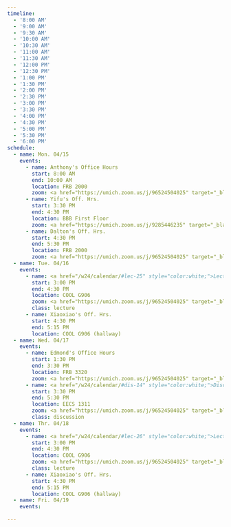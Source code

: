 ```yaml
---
timeline:
  - '8:00 AM'
  - '9:00 AM'
  - '9:30 AM'
  - '10:00 AM'
  - '10:30 AM'
  - '11:00 AM'
  - '11:30 AM'
  - '12:00 PM'
  - '12:30 PM'
  - '1:00 PM'
  - '1:30 PM'
  - '2:00 PM'
  - '2:30 PM'
  - '3:00 PM'
  - '3:30 PM'
  - '4:00 PM'
  - '4:30 PM'
  - '5:00 PM'
  - '5:30 PM'
  - '6:00 PM'
schedule:
  - name: Mon. 04/15
    events:
      - name: Anthony's Office Hours
        start: 8:00 AM
        end: 10:00 AM
        location: FRB 2000
        zoom: <a href="https://umich.zoom.us/j/96524504025" target="_blank" style="color:white;">Zoom Link (deeprob)</a>
      - name: Yifu's Off. Hrs.
        start: 3:30 PM
        end: 4:30 PM
        location: BBB First Floor
        zoom: <a href="https://umich.zoom.us/j/9285446235" target="_blank" style="color:white;">Zoom Link</a>
      - name: Dalton's Off. Hrs.
        start: 4:30 PM
        end: 5:30 PM
        location: FRB 2000
        zoom: <a href="https://umich.zoom.us/j/96524504025" target="_blank" style="color:white;">Zoom Link (deeprob)</a>
  - name: Tue. 04/16
    events:
      - name: <a href="/w24/calendar/#lec-25" style="color:white;">Lecture 25</a>
        start: 3:00 PM
        end: 4:30 PM
        location: COOL G906
        zoom: <a href="https://umich.zoom.us/j/96524504025" target="_blank" style="color:white;">Zoom Link (deeprob)</a>
        class: lecture
      - name: Xiaoxiao's Off. Hrs.
        start: 4:30 PM
        end: 5:15 PM
        location: COOL G906 (hallway)
  - name: Wed. 04/17
    events:
      - name: Edmond's Office Hours
        start: 1:30 PM
        end: 3:30 PM
        location: FRB 3320
        zoom: <a href="https://umich.zoom.us/j/96524504025" target="_blank" style="color:white;">Zoom Link (deeprob)</a>
      - name: <a href="/w24/calendar/#dis-14" style="color:white;">Discussion 14</a>
        start: 3:30 PM
        end: 5:30 PM
        location: EECS 1311
        zoom: <a href="https://umich.zoom.us/j/96524504025" target="_blank" style="color:white;">Zoom Link (deeprob)</a>
        class: discussion
  - name: Thr. 04/18
    events:
      - name: <a href="/w24/calendar/#lec-26" style="color:white;">Lecture 26</a>
        start: 3:00 PM
        end: 4:30 PM
        location: COOL G906
        zoom: <a href="https://umich.zoom.us/j/96524504025" target="_blank" style="color:white;">Zoom Link (deeprob)</a>
        class: lecture
      - name: Xiaoxiao's Off. Hrs.
        start: 4:30 PM
        end: 5:15 PM
        location: COOL G906 (hallway)
  - name: Fri. 04/19
    events:
      
---
```

